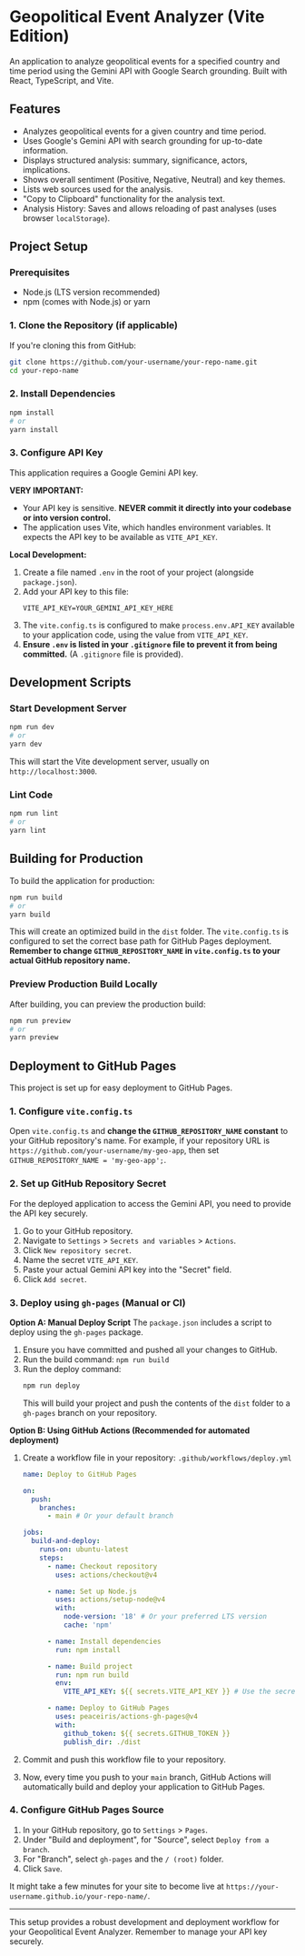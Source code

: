 # Geopolitical Event Analyzer (Vite Edition)

An application to analyze geopolitical events for a specified country and time period using the Gemini API with Google Search grounding. Built with React, TypeScript, and Vite.

## Features

-   Analyzes geopolitical events for a given country and time period.
-   Uses Google's Gemini API with search grounding for up-to-date information.
-   Displays structured analysis: summary, significance, actors, implications.
-   Shows overall sentiment (Positive, Negative, Neutral) and key themes.
-   Lists web sources used for the analysis.
-   "Copy to Clipboard" functionality for the analysis text.
-   Analysis History: Saves and allows reloading of past analyses (uses browser `localStorage`).

## Project Setup

### Prerequisites

-   Node.js (LTS version recommended)
-   npm (comes with Node.js) or yarn

### 1. Clone the Repository (if applicable)
If you're cloning this from GitHub:
```bash
git clone https://github.com/your-username/your-repo-name.git
cd your-repo-name
```

### 2. Install Dependencies
```bash
npm install
# or
yarn install
```

### 3. Configure API Key

This application requires a Google Gemini API key.

**VERY IMPORTANT:**
*   Your API key is sensitive. **NEVER commit it directly into your codebase or into version control.**
*   The application uses Vite, which handles environment variables. It expects the API key to be available as `VITE_API_KEY`.

**Local Development:**
1.  Create a file named `.env` in the root of your project (alongside `package.json`).
2.  Add your API key to this file:
    ```env
    VITE_API_KEY=YOUR_GEMINI_API_KEY_HERE
    ```
3.  The `vite.config.ts` is configured to make `process.env.API_KEY` available to your application code, using the value from `VITE_API_KEY`.
4.  **Ensure `.env` is listed in your `.gitignore` file to prevent it from being committed.** (A `.gitignore` file is provided).

## Development Scripts

### Start Development Server
```bash
npm run dev
# or
yarn dev
```
This will start the Vite development server, usually on `http://localhost:3000`.

### Lint Code
```bash
npm run lint
# or
yarn lint
```

## Building for Production

To build the application for production:
```bash
npm run build
# or
yarn build
```
This will create an optimized build in the `dist` folder. The `vite.config.ts` is configured to set the correct base path for GitHub Pages deployment. **Remember to change `GITHUB_REPOSITORY_NAME` in `vite.config.ts` to your actual GitHub repository name.**

### Preview Production Build Locally
After building, you can preview the production build:
```bash
npm run preview
# or
yarn preview
```

## Deployment to GitHub Pages

This project is set up for easy deployment to GitHub Pages.

### 1. Configure `vite.config.ts`
Open `vite.config.ts` and **change the `GITHUB_REPOSITORY_NAME` constant** to your GitHub repository's name. For example, if your repository URL is `https://github.com/your-username/my-geo-app`, then set `GITHUB_REPOSITORY_NAME = 'my-geo-app';`.

### 2. Set up GitHub Repository Secret
For the deployed application to access the Gemini API, you need to provide the API key securely.
1.  Go to your GitHub repository.
2.  Navigate to `Settings` > `Secrets and variables` > `Actions`.
3.  Click `New repository secret`.
4.  Name the secret `VITE_API_KEY`.
5.  Paste your actual Gemini API key into the "Secret" field.
6.  Click `Add secret`.

### 3. Deploy using `gh-pages` (Manual or CI)

**Option A: Manual Deploy Script**
The `package.json` includes a script to deploy using the `gh-pages` package.
1.  Ensure you have committed and pushed all your changes to GitHub.
2.  Run the build command: `npm run build`
3.  Run the deploy command:
    ```bash
    npm run deploy
    ```
    This will build your project and push the contents of the `dist` folder to a `gh-pages` branch on your repository.

**Option B: Using GitHub Actions (Recommended for automated deployment)**

1.  Create a workflow file in your repository: `.github/workflows/deploy.yml`
    ```yaml
    name: Deploy to GitHub Pages

    on:
      push:
        branches:
          - main # Or your default branch

    jobs:
      build-and-deploy:
        runs-on: ubuntu-latest
        steps:
          - name: Checkout repository
            uses: actions/checkout@v4

          - name: Set up Node.js
            uses: actions/setup-node@v4
            with:
              node-version: '18' # Or your preferred LTS version
              cache: 'npm'

          - name: Install dependencies
            run: npm install

          - name: Build project
            run: npm run build
            env:
              VITE_API_KEY: ${{ secrets.VITE_API_KEY }} # Use the secret

          - name: Deploy to GitHub Pages
            uses: peaceiris/actions-gh-pages@v4
            with:
              github_token: ${{ secrets.GITHUB_TOKEN }}
              publish_dir: ./dist
    ```

2.  Commit and push this workflow file to your repository.
3.  Now, every time you push to your `main` branch, GitHub Actions will automatically build and deploy your application to GitHub Pages.

### 4. Configure GitHub Pages Source
1.  In your GitHub repository, go to `Settings` > `Pages`.
2.  Under "Build and deployment", for "Source", select `Deploy from a branch`.
3.  For "Branch", select `gh-pages` and the `/ (root)` folder.
4.  Click `Save`.

It might take a few minutes for your site to become live at `https://your-username.github.io/your-repo-name/`.

---

This setup provides a robust development and deployment workflow for your Geopolitical Event Analyzer. Remember to manage your API key securely.

